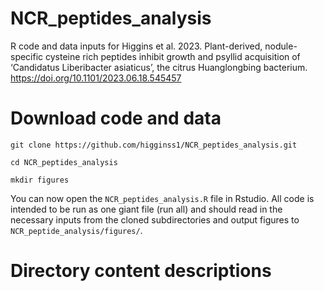 # NCR_peptides_analysis
R code and data inputs for Higgins et al. 2023. Plant-derived, nodule-specific cysteine rich peptides inhibit growth and psyllid acquisition of ‘Candidatus Liberibacter asiaticus’, the citrus Huanglongbing bacterium. https://doi.org/10.1101/2023.06.18.545457 

# Download code and data

```{sh}
git clone https://github.com/higginss1/NCR_peptides_analysis.git

cd NCR_peptides_analysis
 
mkdir figures
```

You can now open the `NCR_peptides_analysis.R` file in Rstudio. All code is intended to be run as one giant file (run all) and should read in the necessary inputs from the cloned subdirectories and output figures to `NCR_peptide_analysis/figures/`.

# Directory content descriptions

 
